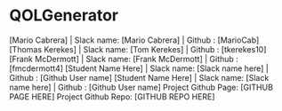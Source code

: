 # QOLGenerator

[Mario Cabrera] | Slack name: [Mario Cabrera] | Github : [MarioCab]
[Thomas Kerekes] | Slack name: [Tom Kerekes] | Github : [tkerekes10]
[Frank McDermott] | Slack name: [Frank McDermott] | Github : [fmcdermott4]
[Student Name Here] | Slack name: [Slack name here] | Github : [Github User name]
[Student Name Here] | Slack name: [Slack name here] | Github : [Github User name]
Project Github Page: [GITHUB PAGE HERE]
Project Github Repo: [GITHUB REPO HERE]